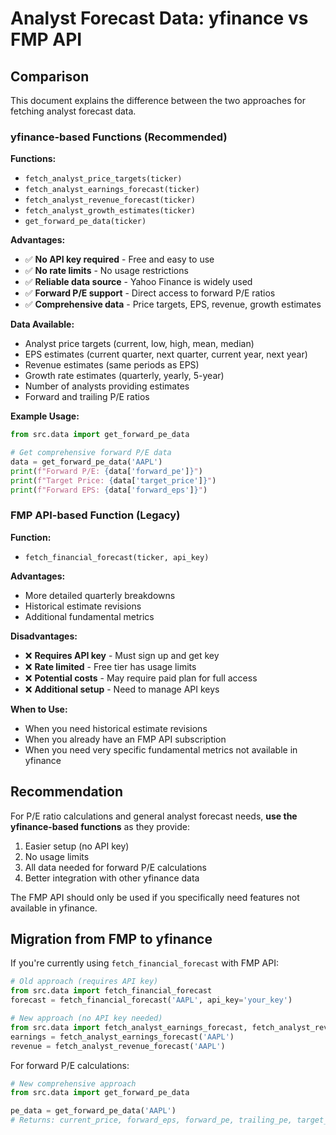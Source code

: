 # Analyst Forecast Data: yfinance vs FMP API

## Comparison

This document explains the difference between the two approaches for fetching analyst forecast data.

### yfinance-based Functions (Recommended)

**Functions:**
- `fetch_analyst_price_targets(ticker)`
- `fetch_analyst_earnings_forecast(ticker)`
- `fetch_analyst_revenue_forecast(ticker)`
- `fetch_analyst_growth_estimates(ticker)`
- `get_forward_pe_data(ticker)`

**Advantages:**
- ✅ **No API key required** - Free and easy to use
- ✅ **No rate limits** - No usage restrictions
- ✅ **Reliable data source** - Yahoo Finance is widely used
- ✅ **Forward P/E support** - Direct access to forward P/E ratios
- ✅ **Comprehensive data** - Price targets, EPS, revenue, growth estimates

**Data Available:**
- Analyst price targets (current, low, high, mean, median)
- EPS estimates (current quarter, next quarter, current year, next year)
- Revenue estimates (same periods as EPS)
- Growth rate estimates (quarterly, yearly, 5-year)
- Number of analysts providing estimates
- Forward and trailing P/E ratios

**Example Usage:**
```python
from src.data import get_forward_pe_data

# Get comprehensive forward P/E data
data = get_forward_pe_data('AAPL')
print(f"Forward P/E: {data['forward_pe']}")
print(f"Target Price: {data['target_price']}")
print(f"Forward EPS: {data['forward_eps']}")
```

### FMP API-based Function (Legacy)

**Function:**
- `fetch_financial_forecast(ticker, api_key)`

**Advantages:**
- More detailed quarterly breakdowns
- Historical estimate revisions
- Additional fundamental metrics

**Disadvantages:**
- ❌ **Requires API key** - Must sign up and get key
- ❌ **Rate limited** - Free tier has usage limits
- ❌ **Potential costs** - May require paid plan for full access
- ❌ **Additional setup** - Need to manage API keys

**When to Use:**
- When you need historical estimate revisions
- When you already have an FMP API subscription
- When you need very specific fundamental metrics not available in yfinance

## Recommendation

For P/E ratio calculations and general analyst forecast needs, **use the yfinance-based functions** as they provide:
1. Easier setup (no API key)
2. No usage limits
3. All data needed for forward P/E calculations
4. Better integration with other yfinance data

The FMP API should only be used if you specifically need features not available in yfinance.

## Migration from FMP to yfinance

If you're currently using `fetch_financial_forecast` with FMP API:

```python
# Old approach (requires API key)
from src.data import fetch_financial_forecast
forecast = fetch_financial_forecast('AAPL', api_key='your_key')

# New approach (no API key needed)
from src.data import fetch_analyst_earnings_forecast, fetch_analyst_revenue_forecast
earnings = fetch_analyst_earnings_forecast('AAPL')
revenue = fetch_analyst_revenue_forecast('AAPL')
```

For forward P/E calculations:

```python
# New comprehensive approach
from src.data import get_forward_pe_data

pe_data = get_forward_pe_data('AAPL')
# Returns: current_price, forward_eps, forward_pe, trailing_pe, target_price, num_analysts
```
